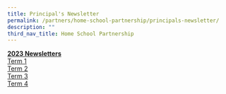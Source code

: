 ```yaml
---
title: Principal's Newsletter
permalink: /partners/home-school-partnership/principals-newsletter/
description: ""
third_nav_title: Home School Partnership
---
```

**<u>2023 Newsletters</u>** <br>
[Term 1](/files/Term%201%20Letter%203%20Jan%202023.pdf)<br>
[Term 2](/files/Term%202%20Letter.pdf)<br>
[Term 3](/files/term%203%20letter%20.pdf)<br>
[Term 4](/files/term%204%20v2.pdf)